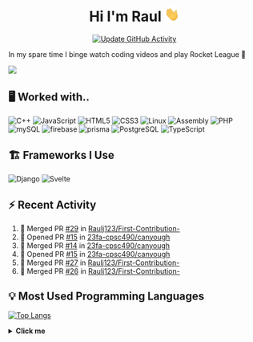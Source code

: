 <h1 align="center"> Hi I'm Raul <img src="https://raw.githubusercontent.com/ABSphreak/ABSphreak/master/gifs/Hi.gif" width="30px"> </h1>
<div align="center"> 
  
[![Update GitHub Activity](https://github.com/Raulj123/Raulj123/actions/workflows/github-activity.yml/badge.svg)](https://github.com/Raulj123/Raulj123/actions/workflows/github-activity.yml) 

</div>

In my spare time I binge watch coding videos and play Rocket League 🚙 


[![](https://visitcount.itsvg.in/api?id=Raulj123&label=Profile%20Views&color=0&icon=4&pretty=false)](https://visitcount.itsvg.in)

##  🖥️ Worked with.. 
![C++](https://img.shields.io/badge/c++-%2300599C.svg?style=for-the-badge&logo=c%2B%2B&logoColor=white) 
![JavaScript](https://img.shields.io/badge/javascript-%23323330.svg?style=for-the-badge&logo=javascript&logoColor=%23F7DF1E) 
![HTML5](https://img.shields.io/badge/html5-%23E34F26.svg?style=for-the-badge&logo=html5&logoColor=white) 
![CSS3](https://img.shields.io/badge/css3-%231572B6.svg?style=for-the-badge&logo=css3&logoColor=white) 
![Linux](https://img.shields.io/badge/Linux-FCC624?style=for-the-badge&logo=linux&logoColor=black) 
![Assembly](https://img.shields.io/badge/Assembly-%237FFF00.svg?style=for-the-badge&) 
![PHP](https://img.shields.io/badge/php-%23323330.svg?style=for-the-badge&logo=php&logoColor=%23F7RF1E) 
![mySQL](https://img.shields.io/badge/mySQL-%23323330.svg?style=for-the-badge&logo=mySQL&logoColor=%23F7PF1E) 
![firebase](https://img.shields.io/badge/firebase-%2300599C.svg?style=for-the-badge&logo=firebase&logoColor=white) 
![prisma](https://img.shields.io/badge/prisma-%2300999C.svg?style=for-the-badge&logo=prisma&logoColor=white) 
![PostgreSQL](https://img.shields.io/badge/postgresql-%2300999C.svg?style=for-the-badge&logo=postgresql&logoColor=white) 
![TypeScript](https://img.shields.io/badge/typescript-%23323330.svg?style=for-the-badge&logo=typescript&logoColor=blue) 

## 🏗️ Frameworks I Use
![Django](https://img.shields.io/badge/django-%23092E20.svg?style=for-the-badge&logo=django&logoColor=white)
![Svelte](https://img.shields.io/badge/svelte-%23E34F26.svg?style=for-the-badge&logo=svelte&logoColor=white)


## :zap: Recent Activity 
<!--START_SECTION:activity-->
1. 🎉 Merged PR [#29](https://github.com/Raulj123/First-Contribution-/pull/29) in [Raulj123/First-Contribution-](https://github.com/Raulj123/First-Contribution-)
2. 💪 Opened PR [#15](https://github.com/23fa-cpsc490/canyough/pull/15) in [23fa-cpsc490/canyough](https://github.com/23fa-cpsc490/canyough)
3. 🎉 Merged PR [#14](https://github.com/23fa-cpsc490/canyough/pull/14) in [23fa-cpsc490/canyough](https://github.com/23fa-cpsc490/canyough)
4. 💪 Opened PR [#15](https://github.com/23fa-cpsc490/canyough/pull/15) in [23fa-cpsc490/canyough](https://github.com/23fa-cpsc490/canyough)
5. 🎉 Merged PR [#27](https://github.com/Raulj123/First-Contribution-/pull/27) in [Raulj123/First-Contribution-](https://github.com/Raulj123/First-Contribution-)
6. 🎉 Merged PR [#26](https://github.com/Raulj123/First-Contribution-/pull/26) in [Raulj123/First-Contribution-](https://github.com/Raulj123/First-Contribution-)
<!--END_SECTION:activity-->

## 💡 Most Used Programming Languages 
[![Top Langs](https://github-readme-stats.vercel.app/api/top-langs/?username=Raulj123&layout=compact&theme=dark)](https://github.com/Raulj123/github-readme-stats)

<details>
<summary><b>Click me </b></summary>
<b>Aot > any other anime</b> 
  
![Aot better](https://daily49er.com/wp-content/uploads/2013/09/attack-on-titan.jpg)<br>

</details>
